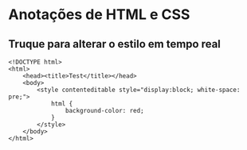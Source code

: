 # Anotações de HTML e CSS

## Truque para alterar o estilo em tempo real

```
<!DOCTYPE html>
<html>
    <head><title>Test</title></head>
    <body>
        <style contenteditable style="display:block; white-space: pre;">
            html {
                background-color: red;
            }
        </style>
    </body>
</html>
```
